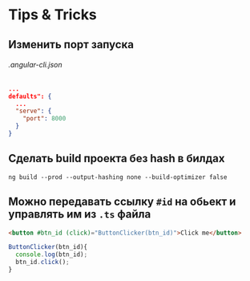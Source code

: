 # Tips & Tricks

## Изменить порт запуска
###### .angular-cli.json
```json
...
defaults": {
  ...
  "serve": {
    "port": 8000
  }
}
```


## Сделать build проекта без hash в билдах
```
ng build --prod --output-hashing none --build-optimizer false
```

## Можно передавать ссылку `#id` на обьект и управлять им из `.ts` файла
```html
<button #btn_id (click)="ButtonClicker(btn_id)">Click me</button>
```

```ts
ButtonClicker(btn_id){
  console.log(btn_id);
  btn_id.click();
}
```



